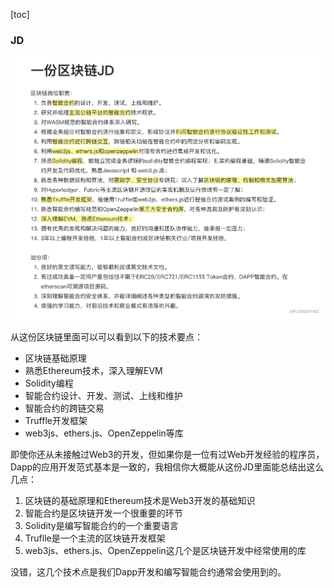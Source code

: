 [toc]

### JD

![img](./imgs/dfcf0bae011a4a29a470dd60fdfc2e5etplv-k3u1fbpfcp-zoom-in-crop-mark4536000.webp)

从这份区块链里面可以可以看到以下的技术要点：

- 区块链基础原理
- 熟悉Ethereum技术，深入理解EVM
- Solidity编程
- 智能合约设计、开发、测试、上线和维护
- 智能合约的跨链交易
- Truffle开发框架
- web3js、ethers.js、OpenZeppelin等库

即使你还从未接触过Web3的开发，但如果你是一位有过Web开发经验的程序员，Dapp的应用开发范式基本是一致的，我相信你大概能从这份JD里面能总结出这么几点：

1. 区块链的基础原理和Ethereum技术是Web3开发的基础知识
2. 智能合约是区块链开发一个很重要的环节
3. Solidity是编写智能合约的一个重要语言
4. Truflle是一个主流的区块链开发框架
5. web3js、ethers.js、OpenZeppelin这几个是区块链开发中经常使用的库

没错，这几个技术点是我们Dapp开发和编写智能合约通常会使用到的。

